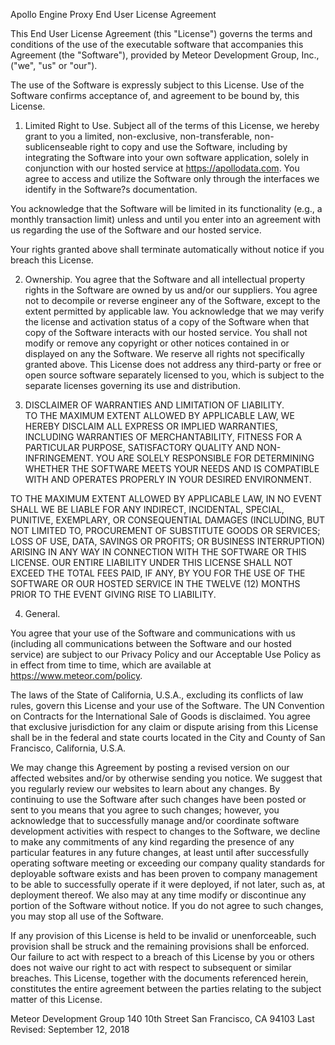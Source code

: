 Apollo Engine Proxy End User License Agreement

This End User License Agreement (this "License") governs the terms and conditions of the use of the executable software that accompanies this Agreement (the "Software"), provided by Meteor Development Group, Inc., ("we", "us" or "our"). 

The use of the Software is expressly subject to this License. Use of the Software confirms acceptance of, and agreement to be bound by, this License.

1. Limited Right to Use.  Subject all of the terms of this License, we hereby grant to you a limited, non-exclusive, non-transferable, non-sublicenseable right to copy and use the Software, including by integrating the Software into your own software application,  solely in conjunction with our hosted service at https://apollodata.com.  You agree to access and utilize the Software only through the interfaces we identify in the Software?s documentation. 

You acknowledge that the Software will be limited in its functionality (e.g., a monthly transaction limit) unless and until you enter into an agreement with us regarding the use of the Software and our hosted service.  

Your rights granted above shall terminate automatically without notice if you breach this License.

2. Ownership.  You agree that the Software and all intellectual property rights in the Software are owned by us and/or our suppliers. You agree not to decompile or reverse engineer any of the Software, except to the extent permitted by applicable law.  You acknowledge that we may verify the license and activation status of a copy of the Software when that copy of the Software interacts with our hosted service. You shall not modify or remove any copyright or other notices contained in or displayed on any the Software. We reserve all rights not specifically granted above.  This License does not address any third-party or free or open source software separately licensed to you, which is subject to the separate licenses governing its use and distribution.

3. DISCLAIMER OF WARRANTIES AND LIMITATION OF LIABILITY.  
TO THE MAXIMUM EXTENT ALLOWED BY APPLICABLE LAW, WE HEREBY DISCLAIM ALL EXPRESS OR IMPLIED WARRANTIES, INCLUDING WARRANTIES OF MERCHANTABILITY, FITNESS FOR A PARTICULAR PURPOSE, SATISFACTORY QUALITY AND NON-INFRINGEMENT.  YOU ARE SOLELY RESPONSIBLE FOR DETERMINING WHETHER THE SOFTWARE MEETS YOUR NEEDS AND IS COMPATIBLE WITH AND OPERATES PROPERLY IN YOUR DESIRED ENVIRONMENT.

TO THE MAXIMUM EXTENT ALLOWED BY APPLICABLE LAW, IN NO EVENT SHALL WE BE LIABLE FOR ANY INDIRECT, INCIDENTAL, SPECIAL, PUNITIVE, EXEMPLARY, OR CONSEQUENTIAL DAMAGES (INCLUDING, BUT NOT LIMITED TO, PROCUREMENT OF SUBSTITUTE GOODS OR SERVICES; LOSS OF USE, DATA, SAVINGS OR PROFITS; OR BUSINESS INTERRUPTION) ARISING IN ANY WAY IN CONNECTION WITH THE SOFTWARE OR THIS LICENSE. OUR ENTIRE LIABILITY UNDER THIS LICENSE SHALL NOT EXCEED THE TOTAL FEES PAID, IF ANY, BY YOU FOR THE USE OF THE SOFTWARE OR OUR HOSTED SERVICE IN THE TWELVE (12) MONTHS PRIOR TO THE EVENT GIVING RISE TO LIABILITY. 

4. General.  

You agree that your use of the Software and communications with us (including all communications between the Software and our hosted service) are subject to our Privacy Policy and our Acceptable Use Policy as in effect from time to time, which are available at https://www.meteor.com/policy.  

The laws of the State of California, U.S.A., excluding its conflicts of law rules, govern this License and your use of the Software.  The UN Convention on Contracts for the International Sale of Goods is disclaimed.  You agree that exclusive jurisdiction for any claim or dispute arising from this License shall be in the federal and state courts located in the City and County of San Francisco, California, U.S.A. 

We may change this Agreement by posting a revised version on our affected websites and/or by otherwise sending you notice.  We suggest that you regularly review our websites to learn about any changes. By continuing to use the Software after such changes have been posted or sent to you means that you agree to such changes; however, you acknowledge that to successfully manage and/or coordinate software development activities with respect to changes to the Software, we decline to make any commitments of any kind regarding the presence of any particular features in any future changes, at least until after successfully operating software meeting or exceeding our company quality standards for deployable software exists and has been proven to company management to be able to successfully operate if it were deployed, if not later, such as, at deployment thereof. We also may at any time modify or discontinue any portion of the Software without notice.  If you do not agree to such changes, you may stop all use of the Software.

If any provision of this License is held to be invalid or unenforceable, such provision shall be struck and the remaining provisions shall be enforced. Our failure to act with respect to a breach of this License by you or others does not waive our right to act with respect to subsequent or similar breaches. This License, together with the documents referenced herein, constitutes the entire agreement between the parties relating to the subject matter of this License. 

Meteor Development Group 
140 10th Street 
San Francisco, CA 94103
Last Revised: September 12, 2018

